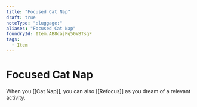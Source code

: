 ```yaml
---
title: "Focused Cat Nap"
draft: true
noteType: ":luggage:"
aliases: "Focused Cat Nap"
foundryId: Item.AB8cajPq50VBTsgF
tags:
  - Item
---
```


# Focused Cat Nap

When you [[Cat Nap]], you can also [[Refocus]] as you dream of a relevant activity.
